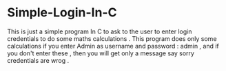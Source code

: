 # Simple-Login-In-C
This is just a simple program In C to ask to the user to enter login credentials to do some maths calculations .
This program does only some calculations if you enter Admin as username and password : admin , and if you don't enter these , then you will get only a message say sorry credentials are wrog .
